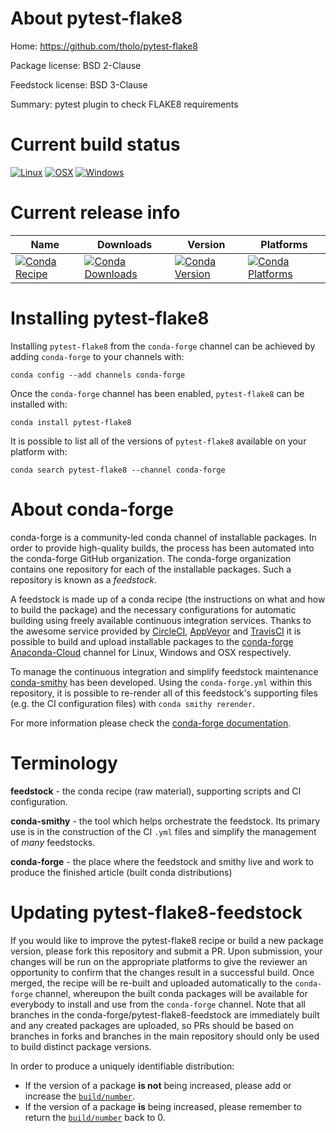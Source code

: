 About pytest-flake8
===================

Home: https://github.com/tholo/pytest-flake8

Package license: BSD 2-Clause

Feedstock license: BSD 3-Clause

Summary: pytest plugin to check FLAKE8 requirements



Current build status
====================

[![Linux](https://img.shields.io/circleci/project/github/conda-forge/pytest-flake8-feedstock/master.svg?label=Linux)](https://circleci.com/gh/conda-forge/pytest-flake8-feedstock)
[![OSX](https://img.shields.io/travis/conda-forge/pytest-flake8-feedstock/master.svg?label=macOS)](https://travis-ci.org/conda-forge/pytest-flake8-feedstock)
[![Windows](https://img.shields.io/appveyor/ci/conda-forge/pytest-flake8-feedstock/master.svg?label=Windows)](https://ci.appveyor.com/project/conda-forge/pytest-flake8-feedstock/branch/master)

Current release info
====================

| Name | Downloads | Version | Platforms |
| --- | --- | --- | --- |
| [![Conda Recipe](https://img.shields.io/badge/recipe-pytest--flake8-green.svg)](https://anaconda.org/conda-forge/pytest-flake8) | [![Conda Downloads](https://img.shields.io/conda/dn/conda-forge/pytest-flake8.svg)](https://anaconda.org/conda-forge/pytest-flake8) | [![Conda Version](https://img.shields.io/conda/vn/conda-forge/pytest-flake8.svg)](https://anaconda.org/conda-forge/pytest-flake8) | [![Conda Platforms](https://img.shields.io/conda/pn/conda-forge/pytest-flake8.svg)](https://anaconda.org/conda-forge/pytest-flake8) |

Installing pytest-flake8
========================

Installing `pytest-flake8` from the `conda-forge` channel can be achieved by adding `conda-forge` to your channels with:

```
conda config --add channels conda-forge
```

Once the `conda-forge` channel has been enabled, `pytest-flake8` can be installed with:

```
conda install pytest-flake8
```

It is possible to list all of the versions of `pytest-flake8` available on your platform with:

```
conda search pytest-flake8 --channel conda-forge
```


About conda-forge
=================

conda-forge is a community-led conda channel of installable packages.
In order to provide high-quality builds, the process has been automated into the
conda-forge GitHub organization. The conda-forge organization contains one repository
for each of the installable packages. Such a repository is known as a *feedstock*.

A feedstock is made up of a conda recipe (the instructions on what and how to build
the package) and the necessary configurations for automatic building using freely
available continuous integration services. Thanks to the awesome service provided by
[CircleCI](https://circleci.com/), [AppVeyor](https://www.appveyor.com/)
and [TravisCI](https://travis-ci.org/) it is possible to build and upload installable
packages to the [conda-forge](https://anaconda.org/conda-forge)
[Anaconda-Cloud](https://anaconda.org/) channel for Linux, Windows and OSX respectively.

To manage the continuous integration and simplify feedstock maintenance
[conda-smithy](https://github.com/conda-forge/conda-smithy) has been developed.
Using the ``conda-forge.yml`` within this repository, it is possible to re-render all of
this feedstock's supporting files (e.g. the CI configuration files) with ``conda smithy rerender``.

For more information please check the [conda-forge documentation](https://conda-forge.org/docs/).

Terminology
===========

**feedstock** - the conda recipe (raw material), supporting scripts and CI configuration.

**conda-smithy** - the tool which helps orchestrate the feedstock.
                   Its primary use is in the construction of the CI ``.yml`` files
                   and simplify the management of *many* feedstocks.

**conda-forge** - the place where the feedstock and smithy live and work to
                  produce the finished article (built conda distributions)


Updating pytest-flake8-feedstock
================================

If you would like to improve the pytest-flake8 recipe or build a new
package version, please fork this repository and submit a PR. Upon submission,
your changes will be run on the appropriate platforms to give the reviewer an
opportunity to confirm that the changes result in a successful build. Once
merged, the recipe will be re-built and uploaded automatically to the
`conda-forge` channel, whereupon the built conda packages will be available for
everybody to install and use from the `conda-forge` channel.
Note that all branches in the conda-forge/pytest-flake8-feedstock are
immediately built and any created packages are uploaded, so PRs should be based
on branches in forks and branches in the main repository should only be used to
build distinct package versions.

In order to produce a uniquely identifiable distribution:
 * If the version of a package **is not** being increased, please add or increase
   the [``build/number``](https://conda.io/docs/user-guide/tasks/build-packages/define-metadata.html#build-number-and-string).
 * If the version of a package **is** being increased, please remember to return
   the [``build/number``](https://conda.io/docs/user-guide/tasks/build-packages/define-metadata.html#build-number-and-string)
   back to 0.
